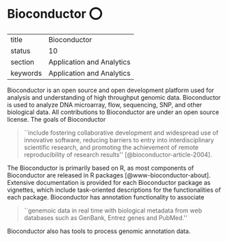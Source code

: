 # Bioconductor :o:


|          |                           |
| -------- | ------------------------- |
| title    | Bioconductor              | 
| status   | 10                        |
| section  | Application and Analytics |
| keywords | Application and Analytics |



Bioconductor is an open source and open development platform used for
analysis and understanding of high throughput genomic
data. Bioconductor is used to analyze DNA microarray, flow,
sequencing, SNP, and other biological data. All contributions to
Bioconductor are under an open source license. The goals of
Bioconductor

> ``include fostering collaborative development and widespread use of
> innovative software, reducing barriers to entry into
> interdisciplinary scientific research, and promoting the achievement
> of remote reproducibility of research results'' [@bioconductor-article-2004].

The Bioconductor is
primarily based on R, as most components of Bioconductor are released
in R packages [@www-bioconductor-about].  Extensive documentation
is provided for each Bioconductor package as vignettes, which include
task-oriented descriptions for the functionalities of each
package. Bioconductor has annotation functionality to associate


> ``genemoic data in real time with biological metadata from web
> databases such as GenBank, Entrez genes and PubMed.''

Bioconductor also has tools to process genomic annotation data.



